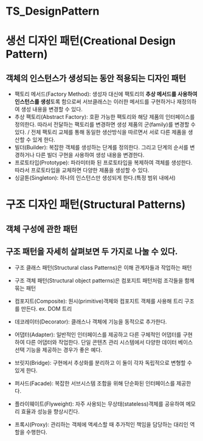 # TS_DesignPattern

# 생선 디자인 패턴(Creational Design Pattern)

## 객체의 인스턴스가 생성되는 동안 적용되는 디자인 패턴

- 팩토리 메서드(Factory Method): 생성자 대신에 팩토리의 **추상 메서드를 사용하여 인스턴스를 생성**토록 함으로써 서브클래스는 이러한 메서드를 구현하거나 재정의하여 생성 내용을 변경할 수 있다.
- 추상 팩토리(Abstract Factory): 호환 가능한 팩토리와 해당 제품의 인터페이스를 정의한다. 따라서 전달하는 팩토리를 변경하면 생성 제품의 군(family)를 변경할 수 있다. / 전체 팩토리 교체를 통해 동일한 생산방식을 따르면서 서로 다른 제품을 생산할 수 있게 한다.
- 빌더(Builder): 복잡한 객체를 생성하는 단계를 정의한다. 그리고 단계의 순서를 변경하거나 다른 빌더 구현을 사용하여 생성 내용을 변경한다.
- 프로토타입(Prototype): 파라미터화 된 프로토타입을 복제하여 객체를 생성한다. 따라서 프로토타입을 교체하면 다양한 제품을 생성할 수 있다.
- 싱글톤(Singleton): 하나의 인스턴스만 생성되게 한다.(특정 범위 내에서)

# 구조 디자인 패턴(Structural Patterns)

## 객체 구성에 관한 패턴

## 구조 패턴을 자세히 살펴보면 두 가지로 나눌 수 있다.

- 구조 클래스 패턴(Structural class Patterns)은 이해 관계자들과 작업하는 패턴
- 구조 객체 패턴(Structural object patterns)은 컴포지트 패턴처럼 조각들을 함께 묶는 패턴

- 컴포지트(Composite): 원시(primitive)객체와 컴포지트 객체를 사용해 트리 구조를 만든다. ex. DOM 트리
- 데코레이터(Decorator): 클래스나 객체에 기능을 동적으로 추가한다.
- 어댑터(Adapter): 일반적인 인터페이스를 제공하고 다른 구체적인 어댑터를 구현하여 다른 어댑터와 작업한다. 단일 콘텐츠 관리 시스템에서 다양한 데이터 베이스 선택 기능을 제공하는 경우가 좋은 예다.
- 브릿지(Bridge): 구현에서 추상화를 분리하고 이 둘이 각자 독립적으로 변형할 수 있게 한다.
- 퍼사드(Facade): 복잡한 서브시스템 조합을 위해 단순화된 인터페이스를 제공한다.
- 플라이웨이트(Flyweight): 자주 사용되는 무상태(stateless)객체를 공유하여 메모리 효율과 성능을 향상시킨다.
- 프록시(Proxy): 관리하는 객체에 액세스할 때 추가적인 책임을 담당하는 대리인 역할을 수행한다.
